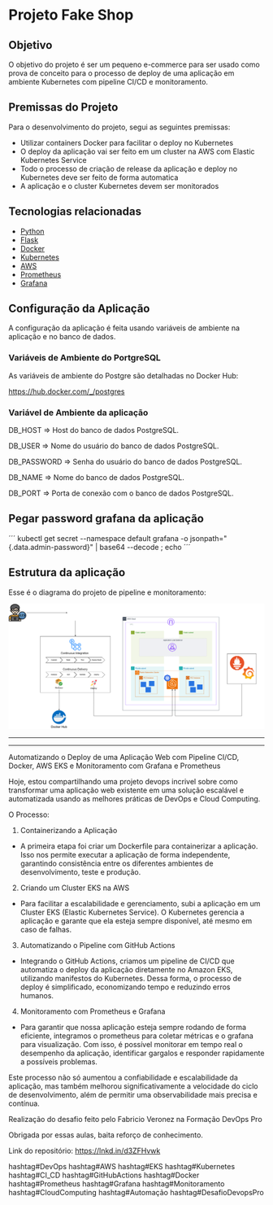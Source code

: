 # Projeto Fake Shop
## Objetivo
O objetivo do projeto é ser um pequeno e-commerce para ser usado como prova de conceito para o processo de deploy de uma aplicação em ambiente Kubernetes com pipeline CI/CD e monitoramento.

## Premissas do Projeto
Para o desenvolvimento do projeto, segui as seguintes premissas:
- Utilizar containers Docker para facilitar o deploy no Kubernetes
- O deploy da aplicação vai ser feito em um cluster na AWS com Elastic Kubernetes Service
- Todo o processo de criação de release da aplicação e deploy no Kubernetes deve ser feito de forma automatica
- A aplicação e o cluster Kubernetes devem ser monitorados 

## Tecnologias relacionadas
- [Python](https://www.python.org/)
- [Flask](https://flask.palletsprojects.com/)
- [Docker](https://www.docker.com/)
- [Kubernetes](https://kubernetes.io/)
- [AWS](https://aws.amazon.com/pt/eks/)
- [Prometheus](https://prometheus.io/)
- [Grafana](https://grafana.com/grafana/)

## Configuração da Aplicação

A configuração da aplicação é feita usando variáveis de ambiente na aplicação e no banco de dados.

### Variáveis de Ambiente do PortgreSQL

As variáveis de ambiente do Postgre são detalhadas no Docker Hub:

https://hub.docker.com/_/postgres

### Variável de Ambiente da aplicação

DB_HOST => Host do banco de dados PostgreSQL.

DB_USER => Nome do usuário do banco de dados PostgreSQL.

DB_PASSWORD => Senha do usuário do banco de dados PostgreSQL.

DB_NAME => Nome do banco de dados PostgreSQL.

DB_PORT => Porta de conexão com o banco de dados PostgreSQL.


## Pegar password grafana da aplicação
´´´
kubectl get secret --namespace default grafana -o jsonpath="{.data.admin-password}" | base64 --decode ; echo
´´´


## Estrutura da aplicação

Esse é o diagrama do projeto de pipeline e monitoramento:

![Diagrama do Projeto](docs/diagrama.drawio.png)


-----------------------------------------------------------------------------------------------------------------

-----------------------------------------------------------------------------------------------------------------

Automatizando o Deploy de uma Aplicação Web com Pipeline CI/CD, Docker, AWS EKS e Monitoramento com Grafana e Prometheus

Hoje, estou compartilhando uma projeto devops incrivel sobre como transformar uma aplicação web existente em uma solução escalável e automatizada usando as melhores práticas de DevOps e Cloud Computing.

 O Processo:

1. Containerizando a Aplicação
 
 - A primeira etapa foi criar um Dockerfile para containerizar a aplicação. Isso nos permite executar a aplicação de forma independente, garantindo consistência entre os diferentes ambientes de desenvolvimento, teste e produção.
 
2. Criando um Cluster EKS na AWS
 
 - Para facilitar a escalabilidade e gerenciamento, subi a aplicação em um Cluster EKS (Elastic Kubernetes Service). O Kubernetes gerencia a aplicação e garante que ela esteja sempre disponível, até mesmo em caso de falhas.
 
3. Automatizando o Pipeline com GitHub Actions
 
 - Integrando o GitHub Actions, criamos um pipeline de CI/CD que automatiza o deploy da aplicação diretamente no Amazon EKS, utilizando manifestos do Kubernetes. Dessa forma, o processo de deploy é simplificado, economizando tempo e reduzindo erros humanos.
 

4. Monitoramento com Prometheus e Grafana
 
 - Para garantir que nossa aplicação esteja sempre rodando de forma eficiente, integramos o prometheus para coletar métricas e o grafana para visualização. Com isso, é possível monitorar em tempo real o desempenho da aplicação, identificar gargalos e responder rapidamente a possíveis problemas.


Este processo não só aumentou a confiabilidade e escalabilidade da aplicação, mas também melhorou significativamente a velocidade do ciclo de desenvolvimento, além de permitir uma observabilidade mais precisa e contínua.

Realização do desafio feito pelo Fabricio Veronez na Formação DevOps Pro

Obrigada por essas aulas, baita reforço de conhecimento.

Link do repositório: https://lnkd.in/d3ZFHvwk

hashtag#DevOps hashtag#AWS hashtag#EKS hashtag#Kubernetes hashtag#CI_CD hashtag#GitHubActions hashtag#Docker hashtag#Prometheus hashtag#Grafana hashtag#Monitoramento hashtag#CloudComputing hashtag#Automação hashtag#DesafioDevopsPro